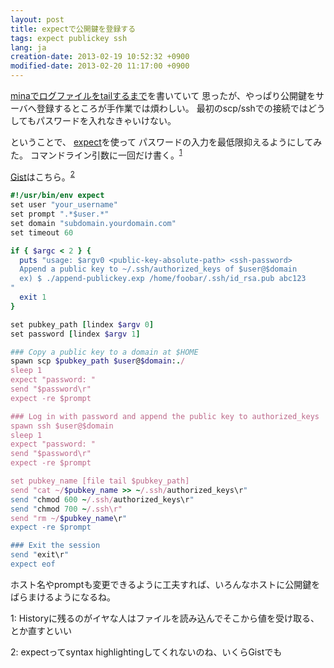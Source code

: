 ```yaml
---
layout: post
title: expectで公開鍵を登録する
tags: expect publickey ssh
lang: ja
creation-date: 2013-02-19 10:52:32 +0900
modified-date: 2013-02-20 11:17:00 +0900
---
```


[minaでログファイルをtailするまで](/2013/02/18/tail-logfiles-w-mina.ja.html)を書いていて
思ったが、やっぱり公開鍵をサーバへ登録するところが手作業では煩わしい。
最初のscp/sshでの接続ではどうしてもパスワードを入れなきゃいけない。

ということで、 [expect](http://en.wikipedia.org/wiki/Expect)を使って
パスワードの入力を最低限抑えるようにしてみた。
コマンドライン引数に一回だけ書く。<sup id='fn1ref'><a href='#fn1'>1</a></sup>

[Gist](https://gist.github.com/tmtk75/4982391)はこちら。<sup id='fn2ref'><a href='#fn2'>2</a></sup>

```ruby
#!/usr/bin/env expect
set user "your_username"
set prompt ".*$user.*"
set domain "subdomain.yourdomain.com"
set timeout 60

if { $argc < 2 } {
  puts "usage: $argv0 <public-key-absolute-path> <ssh-password>
  Append a public key to ~/.ssh/authorized_keys of $user@$domain
  ex) $ ./append-publickey.exp /home/foobar/.ssh/id_rsa.pub abc123
"
  exit 1
}

set pubkey_path [lindex $argv 0]
set password [lindex $argv 1]

### Copy a public key to a domain at $HOME
spawn scp $pubkey_path $user@$domain:./
sleep 1
expect "password: "
send "$password\r"
expect -re $prompt

### Log in with password and append the public key to authorized_keys
spawn ssh $user@$domain
sleep 1
expect "password: "
send "$password\r"
expect -re $prompt

set pubkey_name [file tail $pubkey_path]
send "cat ~/$pubkey_name >> ~/.ssh/authorized_keys\r"
send "chmod 600 ~/.ssh/authorized_keys\r"
send "chmod 700 ~/.ssh\r"
send "rm ~/$pubkey_name\r"
expect -re $prompt

### Exit the session
send "exit\r"
expect eof
```

ホスト名やpromptも変更できるように工夫すれば、いろんなホストに公開鍵をばらまけるようになるね。


<span id='fn1'></span>
<span>1:</span>
<span>Historyに残るのがイヤな人はファイルを読み込んでそこから値を受け取る、とか直すといい</span>

<span id='fn2'></span>
<span>2:</span>
<span>expectってsyntax highlightingしてくれないのね、いくらGistでも</span>

